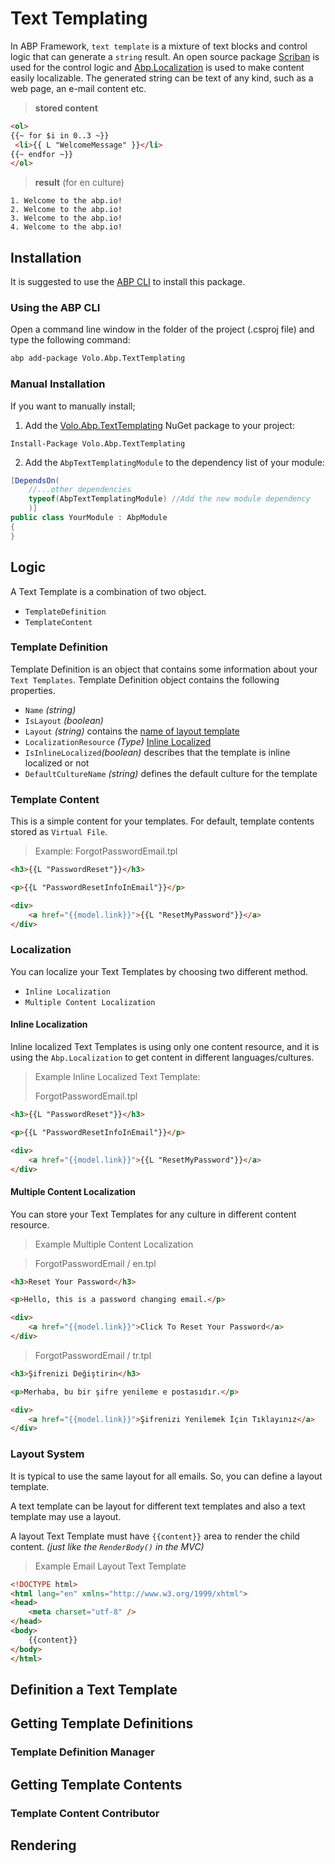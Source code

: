 # Text Templating

In ABP Framework, `text template` is a mixture of text blocks and control logic that can generate a `string` result. An open source package [Scriban](https://github.com/lunet-io/scriban) is used for the control logic and [Abp.Localization](Localization.md) is used to make content easily localizable. The generated string can be text of any kind, such as a web page, an e-mail content etc.

> **stored content**
```html
<ol>
{{~ for $i in 0..3 ~}}
 <li>{{ L "WelcomeMessage" }}</li>
{{~ endfor ~}}
</ol>
```
> **result** (for en culture)
```
1. Welcome to the abp.io!
2. Welcome to the abp.io!
3. Welcome to the abp.io!
4. Welcome to the abp.io!
```

## Installation

It is suggested to use the [ABP CLI](CLI.md) to install this package.

### Using the ABP CLI

Open a command line window in the folder of the project (.csproj file) and type the following command:

````bash
abp add-package Volo.Abp.TextTemplating
````

### Manual Installation

If you want to manually install;

1. Add the [Volo.Abp.TextTemplating](https://www.nuget.org/packages/Volo.Abp.TextTemplating) NuGet package to your project:

````
Install-Package Volo.Abp.TextTemplating
````

2. Add the `AbpTextTemplatingModule` to the dependency list of your module:

````csharp
[DependsOn(
    //...other dependencies
    typeof(AbpTextTemplatingModule) //Add the new module dependency
    )]
public class YourModule : AbpModule
{
}
````
## Logic

A Text Template is a combination of two object.
- `TemplateDefinition`
- `TemplateContent`

### Template Definition

Template Definition is an object that contains some information about your `Text Templates`. Template Definition object contains the following properties.

- `Name` *(string)*
- `IsLayout` *(boolean)*
- `Layout` *(string)* contains the <u>name of layout template</u>
- `LocalizationResource` *(Type)*  <u>Inline Localized</u>
- `IsInlineLocalized`*(boolean)* describes that the template is inline localized or not
- `DefaultCultureName` *(string)* defines the default culture for the template

### Template Content

This is a simple content for your templates. For default, template contents stored as `Virtual File`.

> Example: ForgotPasswordEmail.tpl

```html
<h3>{{L "PasswordReset"}}</h3>

<p>{{L "PasswordResetInfoInEmail"}}</p>

<div>
    <a href="{{model.link}}">{{L "ResetMyPassword"}}</a>
</div>

```

### Localization

You can localize your Text Templates by choosing two different method.

- `Inline Localization`
- `Multiple Content Localization`

#### Inline Localization

Inline localized Text Templates is using only one content resource, and it is using the `Abp.Localization` to get content in different languages/cultures. 

> Example Inline Localized Text Template: 
>
> ForgotPasswordEmail.tpl

```html
<h3>{{L "PasswordReset"}}</h3>

<p>{{L "PasswordResetInfoInEmail"}}</p>

<div>
    <a href="{{model.link}}">{{L "ResetMyPassword"}}</a>
</div>
```

#### Multiple Content Localization

You can store your Text Templates for any culture in different content resource.

> Example Multiple Content Localization

> ForgotPasswordEmail / en.tpl

```html
<h3>Reset Your Password</h3>

<p>Hello, this is a password changing email.</p>

<div>
    <a href="{{model.link}}">Click To Reset Your Password</a>
</div>
```

> ForgotPasswordEmail / tr.tpl

```html
<h3>Şifrenizi Değiştirin</h3>

<p>Merhaba, bu bir şifre yenileme e postasıdır.</p>

<div>
    <a href="{{model.link}}">Şifrenizi Yenilemek İçin Tıklayınız</a>
</div>
```

### Layout System

It is typical to use the same layout for all emails. So, you can define a layout template. 

A text template can be layout for different text templates and also a text template may use a layout.

A layout Text Template must have `{{content}}` area to render the child content. _(just like the `RenderBody()` in the MVC)_

> Example Email Layout Text Template

```html
<!DOCTYPE html>
<html lang="en" xmlns="http://www.w3.org/1999/xhtml">
<head>
    <meta charset="utf-8" />
</head>
<body>
    {{content}}
</body>
</html>
```

## Definition a Text Template

## Getting Template Definitions

### Template Definition Manager

## Getting Template Contents

### Template Content Contributor

## Rendering

